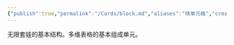 ```yaml
---
{"publish":true,"permalink":"/Cards/block.md","aliases":"块单元格","created":"2025-07-10","modified":"2025-07-10","published":"2025-07-10T17:49:02.624+08:00","cssclasses":""}
---
```



无限套娃的基本结构。多维表格的基本组成单元。
